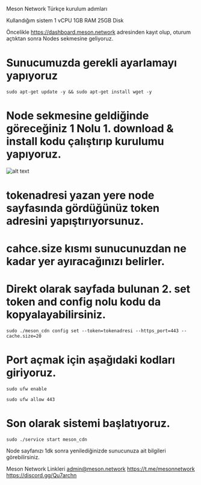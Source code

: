 Meson Network Türkçe kurulum adımları

Kullandığım sistem
1 vCPU
1GB RAM
25GB Disk


Öncelikle https://dashboard.meson.network adresinden kayıt olup, oturum açtıktan sonra Nodes sekmesine geliyoruz.

# Sunucumuzda gerekli ayarlamayı yapıyoruz
```
sudo apt-get update -y && sudo apt-get install wget -y
```

# Node sekmesine geldiğinde göreceğiniz 1 Nolu 1. download & install kodu çalıştırıp kurulumu yapıyoruz.

![alt text](https://dashboard.meson.network/img/cmd_pic.2565de46.png)

# tokenadresi yazan yere node sayfasında gördüğünüz token adresini yapıştırıyorsunuz. 
# cahce.size kısmı sunucunuzdan ne kadar yer ayıracağınızı belirler.
# Direkt olarak sayfada bulunan 2. set token and config nolu kodu da kopyalayabilirsiniz.
```
sudo ./meson_cdn config set --token=tokenadresi --https_port=443 --cache.size=20
```

# Port açmak için aşağıdaki kodları giriyoruz.
```
sudo ufw enable
```
```
sudo ufw allow 443
```

# Son olarak sistemi başlatıyoruz. 
```
sudo ./service start meson_cdn
```

Node sayfanızı 1dk sonra yenilediğinizde sunucunuza ait bilgileri görebilirsiniz.

Meson Network Linkleri
admin@meson.network
https://t.me/mesonnetwork
https://discord.gg/Qu7archn
